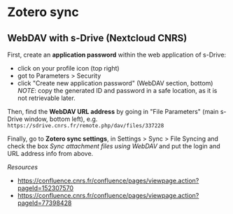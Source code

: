 # Zotero sync

## WebDAV with s-Drive (Nextcloud CNRS)

First, create an **application password** within the web application of s-Drive:
- click on your profile icon (top right)
- got to Parameters > Security
- click "Create new application password" (WebDAV section, bottom)
*NOTE*: copy the generated ID and password in a safe location, as it is not retrievable later.

Then, find the **WebDAV URL address** by going in "File Parameters" (main s-Drive window, bottom left), e.g.
`https://sdrive.cnrs.fr/remote.php/dav/files/337228`

Finally, go to **Zotero sync settings**, in Settings > Sync > File Syncing and check the box
*Sync attachment files using WebDAV*
and put the login and URL address info from above.

*Resources*
- https://confluence.cnrs.fr/confluence/pages/viewpage.action?pageId=152307570
- https://confluence.cnrs.fr/confluence/pages/viewpage.action?pageId=77398428


